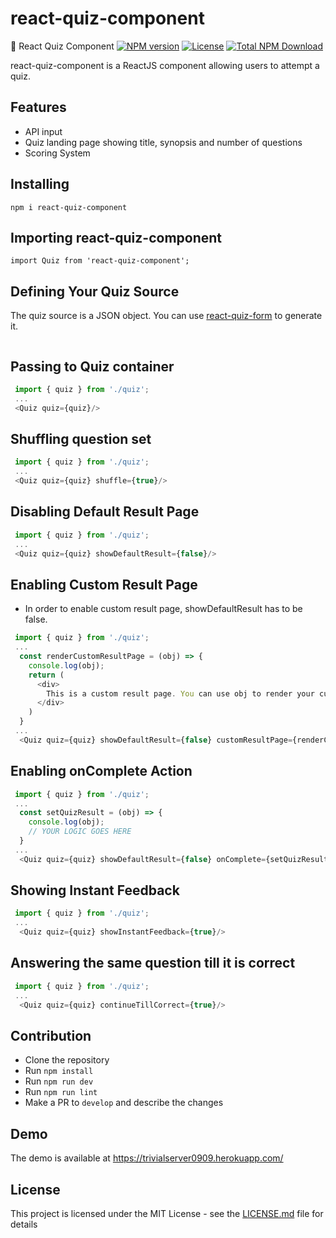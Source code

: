 # react-quiz-component

:orange_book: React Quiz Component
[![NPM version](https://img.shields.io/npm/v/react-quiz-component.svg)](https://www.npmjs.com/package/react-quiz-component) [![License](https://img.shields.io/npm/l/react-quiz-component.svg)](https://github.com/wingkwong/react-quiz-component/blob/master/LICENSE) [![Total NPM Download](https://img.shields.io/npm/dt/react-quiz-component.svg)](https://www.npmjs.com/package/react-quiz-component)

react-quiz-component is a ReactJS component allowing users to attempt a quiz.

## Features

- API input
- Quiz landing page showing title, synopsis and number of questions
- Scoring System

## Installing

```
npm i react-quiz-component
```

## Importing react-quiz-component

```
import Quiz from 'react-quiz-component';
```

## Defining Your Quiz Source

The quiz source is a JSON object. You can use [react-quiz-form](https://github.com/wingkwong/react-quiz-form/) to generate it.

```javascript

```

## Passing to Quiz container

```javascript
 import { quiz } from './quiz';
 ...
 <Quiz quiz={quiz}/>
```

## Shuffling question set

```javascript
 import { quiz } from './quiz';
 ...
 <Quiz quiz={quiz} shuffle={true}/>
```

## Disabling Default Result Page

```javascript
 import { quiz } from './quiz';
 ...
 <Quiz quiz={quiz} showDefaultResult={false}/>
```

## Enabling Custom Result Page

- In order to enable custom result page, showDefaultResult has to be false.

```javascript
 import { quiz } from './quiz';
 ...
  const renderCustomResultPage = (obj) => {
    console.log(obj);
    return (
      <div>
        This is a custom result page. You can use obj to render your custom result page
      </div>
    )
  }
 ...
  <Quiz quiz={quiz} showDefaultResult={false} customResultPage={renderCustomResultPage}/>
```

## Enabling onComplete Action

```javascript
 import { quiz } from './quiz';
 ...
  const setQuizResult = (obj) => {
    console.log(obj);
    // YOUR LOGIC GOES HERE
  }
 ...
  <Quiz quiz={quiz} showDefaultResult={false} onComplete={setQuizResult}/>
```

## Showing Instant Feedback

```javascript
 import { quiz } from './quiz';
 ...
  <Quiz quiz={quiz} showInstantFeedback={true}/>
```

## Answering the same question till it is correct

```javascript
 import { quiz } from './quiz';
 ...
  <Quiz quiz={quiz} continueTillCorrect={true}/>
```

## Contribution

- Clone the repository
- Run `npm install`
- Run `npm run dev`
- Run `npm run lint`
- Make a PR to `develop` and describe the changes

## Demo

The demo is available at https://trivialserver0909.herokuapp.com/

## License

This project is licensed under the MIT License - see the [LICENSE.md](LICENSE.md) file for details
